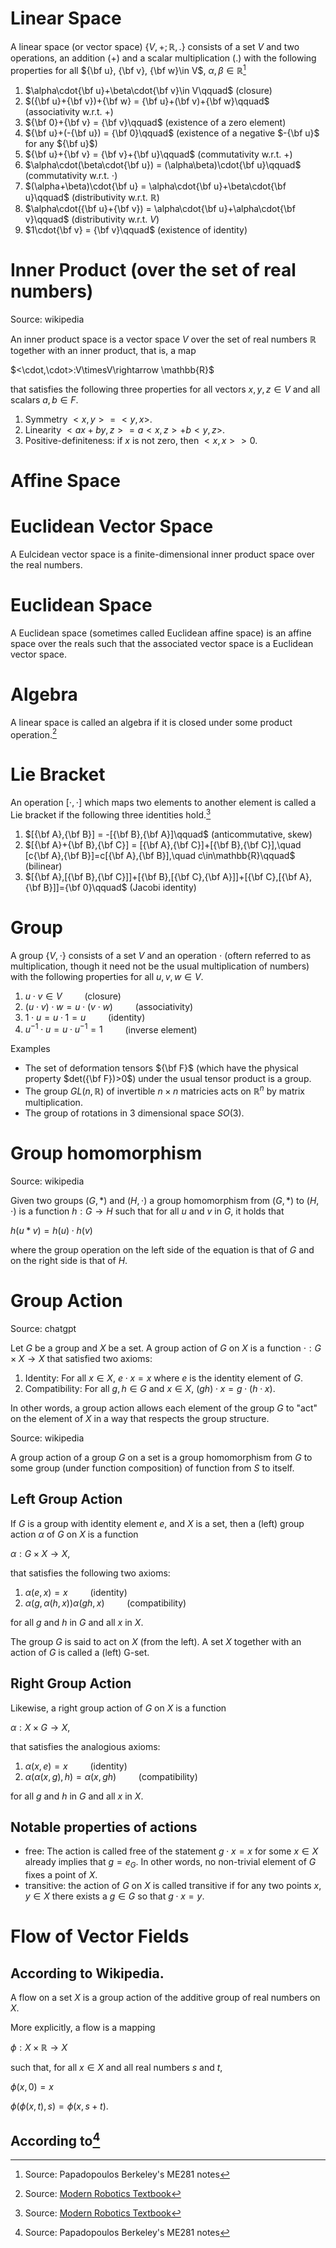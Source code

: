 # Linear Space

A linear space (or vector space) $\{V,+;\mathbb{R},.\}$ consists of a set $V$ and two operations, an addition $(+)$ and a scalar multiplication $(.)$ with the following properties for all ${\bf u}, {\bf v}, {\bf w}\in V$, $\alpha, \beta\in\mathbb{R}$[^1]
1.   $\alpha\cdot{\bf u}+\beta\cdot{\bf v}\in V\qquad$ (closure)
2.   $({\bf u}+{\bf v})+{\bf w} = {\bf u}+(\bf v)+{\bf w}\qquad$ (associativity w.r.t. +)
3.   ${\bf 0}+{\bf v} = {\bf v}\qquad$ (existence of a zero element)
4.   ${\bf u}+(-{\bf u}) = {\bf 0}\qquad$ (existence of a negative $-{\bf u}$ for any ${\bf u}$)
5.   ${\bf u}+{\bf v} = {\bf v}+{\bf u}\qquad$ (commutativity w.r.t. +)
6.   $\alpha\cdot(\beta\cdot{\bf u}) = (\alpha\beta)\cdot{\bf u}\qquad$ (commutativity w.r.t. $\cdot$)
7.   $(\alpha+\beta)\cdot{\bf u} = \alpha\cdot{\bf u}+\beta\cdot{\bf u}\qquad$ (distributivity w.r.t. $\mathbb{R}$)
8.   $\alpha\cdot({\bf u}+{\bf v}) = \alpha\cdot{\bf u}+\alpha\cdot{\bf v}\qquad$ (distributivity w.r.t. $V$)
9.   $1\cdot{\bf v} = {\bf v}\qquad$ (existence of identity)

# Inner Product (over the set of real numbers)

Source: wikipedia

An inner product space is a vector space $V$ over the set of real numbers $\mathbb{R}$ together with an inner product, that is, a map

$<\cdot,\cdot>:V\timesV\rightarrow \mathbb{R}$

that satisfies the following three properties for all vectors $x,y,z\in V$ and all scalars $a,b\in F$.

1. Symmetry $<x,y>=<y,x>$.
2. Linearity $<ax+by,z> = a<x,z>+b<y,z>$.
3. Positive-definiteness: if $x$ is not zero, then $<x,x>>0$.

# Affine Space

# Euclidean Vector Space

A Eulcidean vector space is a finite-dimensional inner product space over the real numbers.

# Euclidean Space

A Euclidean space (sometimes called Euclidean affine space) is an affine space over the reals such that the associated vector space is a Euclidean vector space.

# Algebra

A linear space is called an algebra if it is closed under some product operation.[^2]

# Lie Bracket

An operation $[\cdot,\cdot]$ which maps two elements to another element is called a Lie bracket if the following three identities hold.[^2]
1. $[{\bf A},{\bf B}] = -[{\bf B},{\bf A}]\qquad$ (anticommutative, skew)
2. $[{\bf A}+{\bf B},{\bf C}] = [{\bf A},{\bf C}]+[{\bf B},{\bf C}],\quad [c{\bf A},{\bf B}]=c[{\bf A},{\bf B}],\quad c\in\mathbb{R}\qquad$ (bilinear)
3. $[{\bf A},[{\bf B},{\bf C}]]+[{\bf B},[{\bf C},{\bf A}]]+[{\bf C},[{\bf A},{\bf B}]]={\bf 0}\qquad$ (Jacobi identity)

# Group
A group $\{V,\cdot\}$ consists of a set $V$ and an operation $\cdot$ (oftern referred to as multiplication, though it need not be the usual multiplication of numbers) with the following properties for all $u, v, w\in V$.

1. $u\cdot v \in V\qquad$ (closure)
2. $(u\cdot v)\cdot w = u\cdot(v\cdot w)\qquad$ (associativity)
3. $1\cdot u = u\cdot 1 = u\qquad$ (identity)
4. $u^{-1}\cdot u = u\cdot u^{-1} = 1\qquad$ (inverse element)

Examples
- The set of deformation tensors ${\bf F}$ (which have the physical property $det({\bf F})>0$) under the usual tensor product is a group.
- The group $GL(n,\mathbb{R})$ of invertible $n\times n$ matricies acts on $\mathbb{R}^n$ by matrix multiplication.
- The group of rotations in 3 dimensional space $SO(3)$.

# Group homomorphism

Source: wikipedia

Given two groups $(G,*)$ and $(H,\cdot)$ a group homomorphism from $(G,*)$ to $(H,\cdot)$ is a function $h: G\rightarrow H$ such that for all $u$ and $v$ in $G$, it holds that

$h(u*v)= h(u)\cdot h(v)$

where the group operation on the left side of the equation is that of $G$ and on the right side is that of $H$.

# Group Action

Source: chatgpt

Let $G$ be a group and $X$ be a set. A group action of $G$ on $X$ is a function $\cdot: G\times X\rightarrow X$ that satisfied two axioms:

1. Identity: For all $x\in X$, $e\cdot x=x$ where $e$ is the identity element of $G$.
2. Compatibility: For all $g,h\in G$ and $x\in X$, $(gh)\cdot x=g\cdot(h\cdot x)$.

In other words, a group action allows each element of the group $G$ to "act" on the element of $X$ in a way that respects the group structure.

Source: wikipedia

A group action of a group $G$ on a set is a group homomorphism from $G$ to some group (under function composition) of function from $S$ to itself.



## Left Group Action

If $G$ is a group with identity element $e$, and $X$ is a set, then a (left) group action $\alpha$ of $G$ on $X$ is a function

$\alpha: G\times X\rightarrow X$,

that satisfies the following two axioms:

1. $\alpha(e,x) = x\qquad$ (identity)
2. $\alpha(g,\alpha(h,x))\alpha(gh,x)\qquad$ (compatibility)

for all $g$ and $h$ in $G$ and all $x$ in $X$.

The group $G$ is said to act on $X$ (from the left). A set $X$ together with an action of $G$ is called a (left) G-set.

## Right Group Action

Likewise, a right group action of $G$ on $X$ is a function

$\alpha: X\times G\rightarrow X$,

that satisfies the analogious axioms:

1. $\alpha(x,e) = x\qquad$ (identity)
2. $\alpha(\alpha(x,g),h)=\alpha(x,gh)\qquad$ (compatibility)

for all $g$ and $h$ in $G$ and all $x$ in $X$.

## Notable properties of actions

- free: The action is called free of the statement $g\cdot x=x$ for some $x\in X$ already implies that $g=e_G$. In other words, no non-trivial element of $G$ fixes a point of $X$.
- transitive: the action of $G$ on $X$ is called transitive if for any two points $x,y\in X$ there exists a $g\in G$ so that $g\cdot x=y$.

# Flow of Vector Fields

## According to Wikipedia.

A flow on a set $X$ is a group action of the additive group of real numbers on $X$.

More explicitly, a flow is a mapping

$\phi: X\times\mathbb{R}\rightarrow X$

such that, for all $x\in X$ and all real numbers $s$ and $t$,

$\phi(x,0) = x$

$\phi(\phi(x,t),s)=\phi(x,s+t)$.

## According to[^1]


[^1]: Source: Papadopoulos Berkeley's ME281 notes
[^2]: Source: [Modern Robotics Textbook](https://hades.mech.northwestern.edu/images/7/7f/MR.pdf)

